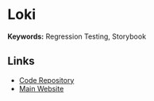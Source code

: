 # Loki

**Keywords:** Regression Testing, Storybook

## Links

- [Code Repository](https://github.com/oblador/loki)
- [Main Website](https://loki.js.org)

<!--
https://github.com/metabase/metabase/blob/master/.github/workflows/loki.yml
-->
